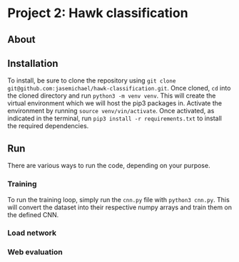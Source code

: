 # Project 2: Hawk classification
## About
## Installation
To install, be sure to clone the repository using `git clone git@github.com:jasemichael/hawk-classification.git`.
Once cloned, `cd` into the cloned directory and run `python3 -m venv venv`.
This will create the virtual environment which we will host the pip3 packages in.
Activate the environment by running `source venv/vin/activate`.
Once activated, as indicated in the terminal, run `pip3 install -r requirements.txt` to install the required dependencies.
## Run
There are various ways to run the code, depending on your purpose.
### Training
To run the training loop, simply run the `cnn.py` file with `python3 cnn.py`. 
This will convert the dataset into their respective numpy arrays and train them on the defined CNN.
### Load network

### Web evaluation
